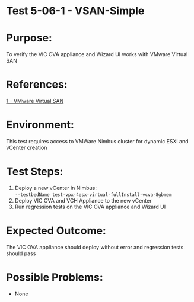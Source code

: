 Test 5-06-1 - VSAN-Simple
=======

# Purpose:
To verify the VIC OVA appliance and Wizard UI works with VMware Virtual SAN

# References:
[1 - VMware Virtual SAN](http://www.vmware.com/products/virtual-san.html)

# Environment:
This test requires access to VMWare Nimbus cluster for dynamic ESXi and vCenter creation

# Test Steps:
1. Deploy a new vCenter in Nimbus:  
```--testbedName test-vpx-4esx-virtual-fullInstall-vcva-8gbmem```  
2. Deploy VIC OVA and VCH Appliance to the new vCenter
3. Run regression tests on the VIC OVA appliance and Wizard UI

# Expected Outcome:
The VIC OVA appliance should deploy without error and regression tests should pass

# Possible Problems:
* None